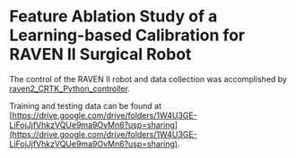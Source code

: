 # Feature Ablation Study of a Learning-based Calibration for RAVEN II Surgical Robot

The control of the RAVEN II robot and data collection was accomplished by [raven2_CRTK_Python_controller](https://github.com/uw-biorobotics/raven2_CRTK_Python_controller/tree/main).


Training and testing data can be found at [https://drive.google.com/drive/folders/1W4U3GE-LiFojJjfVhkzVQUe9ma9OvMn6?usp=sharing](https://drive.google.com/drive/folders/1W4U3GE-LiFojJjfVhkzVQUe9ma9OvMn6?usp=sharing).


